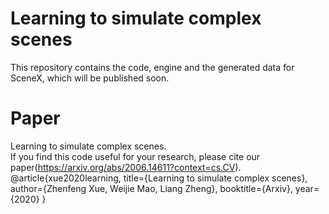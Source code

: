 # Learning to simulate complex scenes
This repository contains the code, engine and the generated data for SceneX, which will be published soon.  
# Paper
Learning to simulate complex scenes.  
If you find this code useful for your research, please cite our paper(https://arxiv.org/abs/2006.14611?context=cs.CV).  
@article{xue2020learning,
  title={Learning to simulate complex scenes},
  author={Zhenfeng Xue, Weijie Mao, Liang Zheng},
  booktitle={Arxiv},
  year={2020}
}
